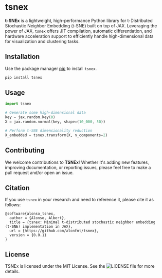 # tsnex

**t-SNEx** is a lightweight, high-performance Python library for t-Distributed Stochastic Neighbor Embedding (t-SNE) built on top of JAX. Leveraging the power of JAX, `tsnex` offers JIT compilation, automatic differentiation, and hardware acceleration support to efficiently handle high-dimensional data for visualization and clustering tasks.

## Installation
Use the package manager [pip](https://pypi.org/project/tsnex/) to install `tsnex`.
```bash
pip install tsnex
```

## Usage
```python
import tsnex

# Generate some high-dimensional data
key = jax.random.key(0)
X = jax.random.normal(key, shape=(10_000, 50))

# Perform t-SNE dimensionality reduction
X_embedded = tsnex.transform(X, n_components=2)
```

## Contributing
We welcome contributions to **TSNEx**! Whether it's adding new features, improving documentation, or reporting issues, please feel free to make a pull request and/or open an issue.

## Citation
If you use `tsnex` in your research and need to reference it, please cite it as follows:
```
@software{alonso_tsnex,
  author = {Alonso, Albert},
  title = {tsnex: Minimal t-distributed stochastic neighbor embedding (t-SNE) implementation in JAX},
  url = {https://github.com/alonfnt/tsnex},
  version = {0.0.1}
}
```

## License
TSNEx is licensed under the MIT License. See the ![LICENSE](LICENSE) file for more details.

